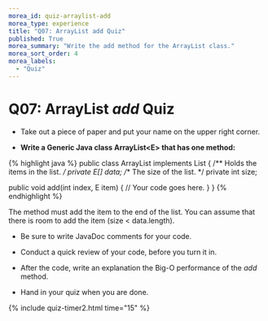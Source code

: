 ```yaml
---
morea_id: quiz-arraylist-add
morea_type: experience
title: "Q07: ArrayList add Quiz"
published: True
morea_summary: "Write the add method for the ArrayList class."
morea_sort_order: 4
morea_labels: 
  - "Quiz"
---
```


# Q07: ArrayList *add* Quiz

* Take out a piece of paper and put your name on the upper right corner.

* **Write a Generic Java class ArrayList&lt;E&gt; that has one method:**

{% highlight java %}
public class ArrayList<E> implements List<E> {
  /** Holds the items in the list. */
  private E[] data;
  /** The size of the list. */
  private int size;

  public void add(int index, E item) {
    // Your code goes here.
  }
}
{% endhighlight %}

  The method must add the item to the end of the list. You can assume that there is room to add the item (size &lt; data.length).

  * Be sure to write JavaDoc comments for your code.

* Conduct a quick review of your code, before you turn it in.

* After the code, write an explanation the Big-O performance of the *add* method.

* Hand in your quiz when you are done.

{% include quiz-timer2.html time="15" %}
